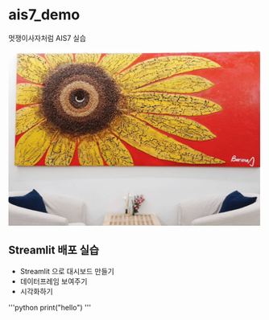 # ais7_demo
멋쟁이사자처럼 AIS7 실습

<img src ="KakaoTalk_20221017_164804124.jpg" width = "500" height="350">

## Streamlit 배포 실습
* Streamlit 으로 대시보드 만들기
* 데이터프레임 보여주기
* 시각화하기

'''python
print("hello")
'''
